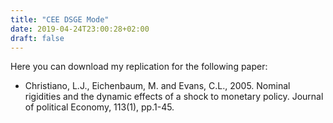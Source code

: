 ```yaml
---
title: "CEE DSGE Mode"
date: 2019-04-24T23:00:28+02:00
draft: false
---
```



Here you can download my replication for the following paper:

* Christiano, L.J., Eichenbaum, M. and Evans, C.L., 2005. Nominal rigidities and the dynamic effects of a shock to monetary policy. Journal of political Economy, 113(1), pp.1-45.
